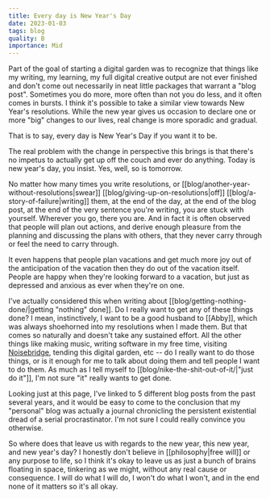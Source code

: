 ```yaml
---
title: Every day is New Year's Day
date: 2023-01-03
tags: blog
quality: B
importance: Mid
---
```

Part of the goal of starting a digital garden was to recognize that things like my writing, my learning, my full digital creative output are not ever finished and don't come out necessarily in neat little packages that warrant a "blog post". Sometimes you do more, more often than not you do less, and it often comes in bursts. I think it's possible to take a similar view towards New Year's resolutions. While the new year gives us occasion to declare one or more "big" changes to our lives, real change is more sporadic and gradual.

That is to say, every day is New Year's Day if you want it to be.

The real problem with the change in perspective this brings is that there's no impetus to actually get up off the couch and ever do anything. Today is new year's day, you insist. Yes, well, so is tomorrow.

No matter how many times you write resolutions, or [[blog/another-year-without-resolutions|swear]] [[blog/giving-up-on-resolutions|off]] [[blog/a-story-of-failure|writing]] them, at the end of the day, at the end of the blog post, at the end of the very sentence you're writing, you are stuck with yourself. Wherever you go, there you are. And in fact it is often observed that people will plan out actions, and derive enough pleasure from the planning and discussing the plans with others, that they never carry through or feel the need to carry through.

It even happens that people plan vacations and get much more joy out of the anticipation of the vacation then they do out of the vacation itself. People are happy when they're looking forward to a vacation, but just as depressed and anxious as ever when they're on one.

I've actually considered this when writing about [[blog/getting-nothing-done/|getting "nothing" done]]. Do I really want to get any of these things done? I mean, instinctively, I want to be a good husband to [[Abby]], which was always shoehorned into my resolutions when I made them. But that comes so naturally and doesn't take any sustained effort. All the other things like making music, writing software in my free time, visiting [Noisebridge](https://www.noisebridge.net/wiki/Noisebridge), tending this digital garden, etc -- do I really want to do those things, or is it enough for me to talk about doing them and tell people I want to do them. As much as I tell myself to [[blog/nike-the-shit-out-of-it/|"just do it"]], I'm not sure "it" really wants to get done.

Looking just at this page, I've linked to 5 different blog posts from the past several years, and it would be easy to come to the conclusion that my "personal" blog was actually a journal chronicling the persistent existential dread of a serial procrastinator. I'm not sure I could really convince you otherwise.

So where does that leave us with regards to the new year, this new year, and new year's day? I honestly don't believe in [[philosophy|free will]] or any purpose to life, so I think it's okay to leave us as just a bunch of brains floating in space, tinkering as we might, without any real cause or consequence. I will do what I will do, I won't do what I won't, and in the end none of it matters so it's all okay.